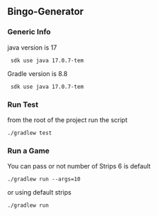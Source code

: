 ## Bingo-Generator

### Generic Info

java version is 17
```
 sdk use java 17.0.7-tem 
```
Gradle version is 8.8
```
 sdk use java 17.0.7-tem 
```

### Run Test
from the root of the project run the script

```
./gradlew test
```

### Run a Game
You can pass or not number of Strips 6 is default

```
./gradlew run --args=10
```
or using default strips
```
./gradlew run
```